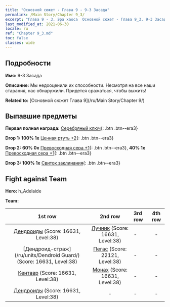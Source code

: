 ```yaml
---
title: "Основной сюжет - Глава 9 - 9-3 Засада"
permalink: /Main Story/Chapter 9_3/
excerpt: "Глава 9 - 3. Эра хаоса  Основной сюжет - Глава 9_3. 9-3 Засада"
last_modified_at: 2021-06-30
locale: ru
ref: "Chapter 9_3.md"
toc: false
classes: wide
---
```


## Подробности

 **Имя:** 9-3 Засада

 **Описание:** Мы недооценили их способности. Несмотря на все наши старания, нас обнаружили. Придется сражаться, чтобы выжить!

 **Related to:** [Основной сюжет Глава 9](/ru/Main Story/Chapter 9/)

## Выпавшие предметы

 **Первая полная награда:** [Серебряный ключ](/ItemsRU/con_693/){: .btn .btn--era3}

 **Drop 1:** **100% 1x** [Ценная ртуть +2](/ItemsRU/mat_28/){: .btn .btn--era3}

 **Drop 2:** **60% 0x** [Превосходная сера +1](/ItemsRU/mat_22/){: .btn .btn--era3}, **40% 1x** [Превосходная сера +1](/ItemsRU/mat_22/){: .btn .btn--era3}

 **Drop 3:** **100% 1x** [Свиток заклинания](/ItemsRU/con_694/){: .btn .btn--era3}


## Fight against Team
 **Hero:** h_Adelaide

 **Team:**


  | 1st row | 2nd row | 3rd row | 4th row |
  |:----:|:----:|:----|:----:|
  | [Дендроиды](/ru/units/Treant/) (Score: 16631, Level:38)  | [Лучник](/ru/units/Marksman/) (Score: 16631, Level:38)  | - | - |
  | [Дендроид-страж](/ru/units/Dendroid Guard/) (Score: 16631, Level:38)  | [Пегас](/ru/units/Pegasus/) (Score: 22121, Level:38)  | - | - |
  | [Кентавр](/ru/units/Centaur/) (Score: 16631, Level:38)  | [Монах](/ru/units/Monk/) (Score: 16631, Level:38)  | - | - |
  | [Дендроиды](/ru/units/Treant/) (Score: 16631, Level:38)  | - | - | - |


